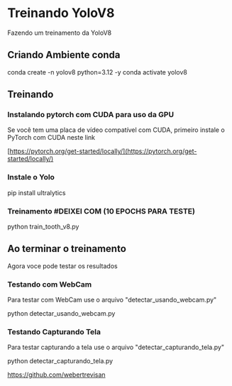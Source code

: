 # Treinando YoloV8
Fazendo um treinamento da YoloV8

## Criando Ambiente conda
conda create -n yolov8 python=3.12 -y
conda activate yolov8

## Treinando
### Instalando pytorch com CUDA para uso da GPU
Se você tem uma placa de vídeo compatível com CUDA, primeiro instale o PyTorch com CUDA neste link

[https://pytorch.org/get-started/locally/](https://pytorch.org/get-started/locally/)

### Instale o Yolo
pip install ultralytics


### Treinamento #DEIXEI COM (10 EPOCHS PARA TESTE)

python train_tooth_v8.py

## Ao terminar o treinamento
Agora voce pode testar os resultados

### Testando com WebCam
Para testar com WebCam use o arquivo "detectar_usando_webcam.py"

python detectar_usando_webcam.py

### Testando Capturando Tela
Para testar capturando a tela use o arquivo "detectar_capturando_tela.py"

python detectar_capturando_tela.py

https://github.com/webertrevisan
